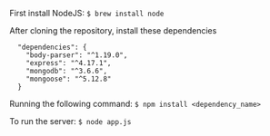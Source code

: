 
First install NodeJS:
`$ brew install node`

After cloning the repository,  install these dependencies
```
  "dependencies": {
    "body-parser": "^1.19.0",
    "express": "^4.17.1",
    "mongodb": "^3.6.6",
    "mongoose": "^5.12.8"
  }
  ```
Running the following command: 
`$ npm install <dependency_name>`

To run the server:
`$ node app.js`
